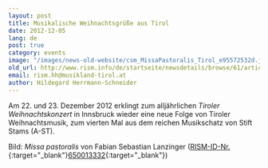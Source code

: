 ```yaml
---
layout: post
title: Musikalische Weihnachtsgrüße aus Tirol
date: 2012-12-05
lang: de
post: true
category: events
image: "/images/news-old-website/csm_MissaPastoralis_Tirol_e95572532d.jpg"
old_url: http://www.rism.info/de/startseite/newsdetails/browse/61/article/64/musical-christmas-greetings-from-tyrol.html
email: rism.hh@musikland-tirol.at
author: Hildegard Herrmann-Schneider
---
```


Am 22. und 23. Dezember 2012 erklingt zum alljährlichen _Tiroler Weihnachtskonzert_ in Innsbruck wieder eine neue Folge von Tiroler Weihnachtsmusik, zum vierten Mal aus dem reichen Musikschatz von Stift Stams (A-ST).

Bild: _Missa pastoralis_ von Fabian Sebastian Lanzinger ([RISM-ID-Nr.](http://opac.rism.info/search?documentid=650013332){:target="_blank"}[650013332](http://opac.rism.info/search?documentid=650013332){:target="_blank"})